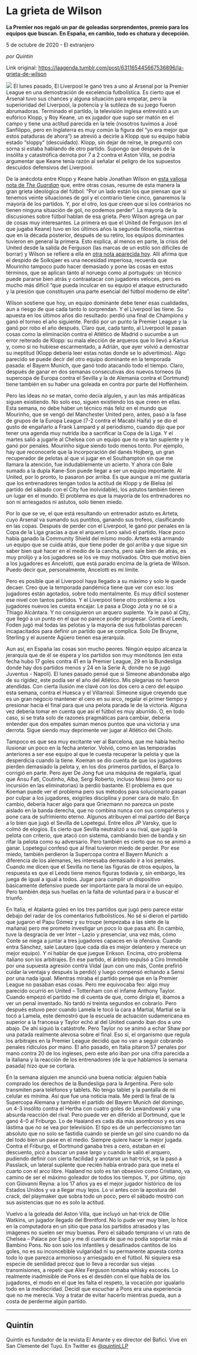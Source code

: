 # La grieta de Wilson

**La Premier nos regaló un par de goleadas sorprendentes, premio para los equipos que buscan. En España, en cambio, todo es chatura y decepción.**

5 de octubre de 2020 - El extranjero

_por Quintín_

Link original: https://laagenda.tumblr.com/post/631165445667536896/la-grieta-de-wilson

![](https://64.media.tumblr.com/ad28a401221d6b20670686c3c8af7994/eef9b5571acc4297-be/s500x750/dff4759623e3aba4cbfa48fb5f3cb70c4e7fd0ec.jpg)
El lunes pasado, El Liverpool le ganó tres a uno al Arsenal por la Premier League en una demostración de excelencia futbolística. Es cierto que el Arsenal tuvo sus chances y alguna situación para empatar, pero la superioridad del Liverpool, la potencia y la sutileza de su juego fueron abrumadoras. Terminado el partido, la televisión inglesa entrevistó a un eufórico Klopp, y Roy Keane, un ex jugador que supo ser matón en el campo y tiene una actitud parecida en la tele (nosotros tuvimos a José Sanfilippo, pero en Inglaterra es muy común la figura del “yo era mejor que estos pataduras de ahora”) se atrevió a decirle a Klopp que su equipo había estado “sloppy” (descuidado). Klopp, sin dejar de reírse, le preguntó con sorna si estaba hablando de otro partido. Supongo que después de la insólita y catastrófica derrota por 7 a 2 contra el Aston Villa, se podría argumentar que Keane tenía razón al señalar el peligro de los supuestos descuidos defensivos del Liverpool. 

De la anécdota entre Klopp y Keane habla Jonathan Wilson en [esta valiosa nota de *The Guardian*](https://www.theguardian.com/football/blog/2020/sep/29/jurgen-klopp-roy-keane-exchange-how-football-has-changed-liverpool-sloppy-high-risk-alex-ferguson) que, entre otras cosas, resume de esta manera la gran grieta ideológica del fútbol: “Por un lado están los que piensan que si tenemos veinte situaciones de gol y el contrario tiene cinco, ganaremos la mayoría de los partidos. Y, por el otro, los que creen que si los contrarios no tienen ninguna situación de gol, no podemos perder”. La mayoría de la discusiones sobre fútbol hablan de esa grieta. Pero Wilson agrega un par de cosas muy interesantes. La primera es que el United de Ferguson (en el que jugaba Keane) tuvo en los últimos años la segunda filosofía, mientras que en la década posterior, después de su retiro, los equipos dominantes tuvieron en general la primera. Esto explica, al menos en parte, la crisis del United desde la salida de Ferguson (las marcas de un estilo son difíciles de borrar) y Wilson se refiere a ella en [otra nota aparecida hoy](https://www.theguardian.com/football/2020/oct/05/manchester-united-lack-leadership-transfer-pr-fixes-solskjaer-pat-head-tottenham-6-1-decline). Allí afirma que el despido de Solksjaer es una necesidad imperiosa, recuerda que Mourinho tampoco pudo hacer demasiado y pone las cosas en estos términos, que se aplican tanto al noruego como al portugués: un técnico puede pararse bien atrás y contraatacar con jugadores veloces, pero es mucho más difícil “que pueda inculcar en su equipo el ataque estructurado y la presión que constituyen una parte esencial del fútbol moderno de elite”. 

Wilson sostiene que hoy, un equipo dominante debe tener esas cualidades, aun a riesgo de que cada tanto lo sorprendan. Y el Liverpool las tiene. Su apuesta en los últimos años dio resultado: perdió una final de Champions y ganó el torneo el año siguiente. Perdió por un punto la Premier League y la ganó por robo el año después. Claro que, cada tanto, al Liverpool le pasan cosas como la eliminación contra el Atlético de Madrid o sucumbe a un error reiterado de Klopp: su mala elección de arqueros que lo llevó a Karius y, como si no hubiese escarmentado, a Adrián, que ayer volvió a demostrar su ineptitud (Klopp debería leer estas notas donde se lo advertimos). Algo parecido se puede decir del otro equipo dominante en la temporada pasada: el Bayern Munich, que ganó todo atacando todo el tiempo. Claro, después de ganar en dos semanas consecutivas dos nuevos torneos (la supercopa de Europa contra el Sevilla y la de Alemania contra el Dortmund) tiene también en su haber una goleada en contra por parte del Hoffenheim. 




Pero las ideas no se matan, como decía alguien, y aun las más antipáticas siguen existiendo. No solo eso, siguen existiendo los que creen en ellas. Esta semana, no debe haber un técnico más feliz en el mundo que Mourinho, que se vengó del Manchester United pero, antes, pasó a la fase de grupos de la Europa League (7-2 contra el Macabi Haifa) y se dio el gusto de engañarlo a Frank Lampard y al periodismo, cuando dijo que por tener una agenda muy nutrida iba a sacrificar la Copa de la Liga. Y el martes salió a jugarle al Chelsea con un equipo que no era tan suplente y le ganó por penales. Mourinho sigue siendo todo menos tonto. Por ejemplo, hay que reconocerle que la incorporación del danés Hojberg, un gran recuperador de pelotas al que vi jugar en el Southampton sin que me llamara la atención, fue indudablemente un acierto. Y ahora con Bale sumado a la dupla Kane-Son puede llegar a ser un equipo importante. Al United, por lo pronto, lo pasaron por arriba. Es que aunque a mí me gustaría que los entrenadores tengan todos la actitud de Klopp y de Bielsa (el partido del sábado con el City fue inolvidable), los astutos también tienen un lugar en el mundo. El problema es que la mayoría de los entrenadores no son ni arriesgados ni astutos, solo tienen miedo.


Por lo que se ve, el que está resultando un entrenador astuto es Arteta, cuyo Arsenal va sumando sus puntitos, ganando sus trofeos, clasificando en las copas. Después de perder con el Liverpool, le ganó por penales en la Copa de la Liga gracias a que el arquero Leno salvó el partido. Hace poco había ganado la Community Shield del mismo modo. Arteta está armando un equipo que se cuida atrás, que tiene poder de gol arriba y que sigue sin saber bien qué hacer en el medio de la cancha, pero sale bien de atrás, es muy prolijo y a los jugadores se los ve muy motivados. Otro que motivó bien a los jugadores es Ancelotti, que está parado encima de la grieta de Wilson. Puedo decir que, personalmente, Ancelotti es mi límite. 

Pero es posible que el Liverpool haya llegado a su máximo y solo le quede decaer. Creo que la temporada pandémica tiene que ver con eso: los jugadores están agotados, sobre todo mentalmente. Es muy difícil sostener ese nivel con tantos partidos. Y el Liverpool tiene otro problema: a los jugadores nuevos les cuesta encajar. Le pasa a Diogo Jota y no sé si a Thiago Alcántara. Y no consiguieron un arquero suplente. Ya le pasó al City, que llegó a un punto en el que no parece poder progresar. Contra el Leeds, Foden jugó mal todas las pelotas y la mayoría de sus futbolistas parecen incapacitados para definir un partido que se complica. Solo De Bruyne, Sterling y el ausente Agüero tienen esa jerarquía. 

Aun así, en España las cosas son mucho peores. Ningún equipo alcanza la jerarquía que de él se espera y los partidos son muy monótonos (en esta fecha hubo 17 goles contra 41 en la Premier League, 29 en la Bundesliga donde hay dos partidos menos y 24 en la Serie A, donde no se jugó Juventus - Napoli). El lunes pasado pensé que si Simeone abandonaba algo de su rigidez, este podía ser el año del Atlético. Mis plegarias no fueron atendidas. Con cierta ilusión me clavé con los dos cero a cero del equipo esta semana, contra el Huesca y el Villarreal. Simeone sigue creyendo que es un gran negocio mantener el cero en su arco, regalar el primer tiempo y presionar hacia el final para que una pelota parada le de la victoria. Alguna vez debería tomar en cuenta que así el fútbol es muy aburrido. O, en todo caso, si se trata solo de razones pragmáticas para cambiar, debería entender que dos empates suman menos puntos que una victoria y una derrota. Sigue siendo muy deprimente ver jugar al Atlético del Cholo. 

Tampoco es que sea muy excitante ver al Barcelona, que me había hecho ilusionar un poco en la fecha anterior. Volvió, como en las temporadas anteriores a ser ese equipo al que le cuesta recuperar la pelota y que la desperdicia cuando la tiene. Koeman se dio cuenta de que los jugadores pierden demasiado la pelota y, en los dos primeros partidos, el Barça lo corrigió en parte. Pero ayer De Jong fue una máquina de regalarla, igual que Ansu Fati, Coutinho, Alba, Sergi Roberto, incluso Messi (temo por su incursión en las eliminatorias) la perdió bastante. El problema es que Koeman puede ver el problema pero sus métodos para solucionarlo pasan por culpar a los jugadores, exigirles disciplina y poner cara de malo. En cambio, debería hacer algo para que Griezmann no parezca un poste aislado en la banda derecha, que no combina nunca con sus compañeros y pone cara de sufrimiento eterno. Algunos atribuyen el mal partido del Barça a lo bien que jugó el Sevilla de Lopetegui. Entre ellos JP Varsky, que lo colmó de elogios. Es cierto que Sevilla neutralizó a su rival, que jugó la pelota con criterio, que atacó con sistema, cambiando bien de banda y sin rifar la pelota como su adversario. Pero también es cierto que no se animó a ganar. Lopetegui confesó que al final tuvieron miedo de perder. Por ese miedo, también perdieron la Supercopa contra el Bayern Munich: a diferencia de los alemanes, les interesaba demasiado ir a los penales. Cuando me dicen que el Sevilla no tiene las figuras de otros equipos, la respuesta es que el Leeds tiene menos figuras todavía y, sin embargo, les juega de igual a igual a todos. Jugar para cumplir un dispositivo básicamente defensivo puede ser importante para la moral de un equipo. Pero también deja sus huellas en la falta de voluntad para ir a buscar el triunfo. 

En Italia, el Atalanta goleó en los tres partidos que jugó pero parece estar debajo del radar de los comentarios futbolísticos. No sé si dieron el partido que jugaron el Papu Gómez y su troupe (empezaba a las siete de la mañana) pero me prometo investigar un poco lo que pasa ahí. En cambio, tuve la desgracia de ver Inter – Lazio y presenciar, una vez más, cómo Conte se niega a juntar a tres jugadores capaces en la ofensiva. Cuando entra Sánchez, sale Lautaro (que cada día es mejor delantero y merece un mejor equipo). Y ni hablar de que juegue Erikson. Encima, otro problema italiano son los arbitrajes. En ese partido, el árbitro expulsó a Ciro Immobile por una supuesta agresión contra Vidal (aun con uno más, Conte prefirió cuidar la ventaja y después la perdió) y luego compensó echando a Sensi por una nada igual. Mientras miraba el partido pensé que en la Premier League no pasaban esas cosas. Pero me equivocaba feo: algo muy parecido ocurrió en United – Tottenham con el infame Anthony Taylor. Cuando empezó el partido me di cuenta de que, como dirigía él, íbamos a ver un penal inventado. No tardó ni treinta segundos en cobrarlo. Pero después estuvo peor cuando Lamela le tocó la cara a Martial, Martial se la tocó a Lamela, este demostró que la escuela de actuación sudamericana es superior a la francesa y Taylor echó al del United cuando iban dos a uno abajo. De ahí siguió la catástrofe. Pero Taylor no se animó a echar Shaw por una patada realmente alevosa sobre el final. Eso sí, el organismo que regula los arbitrajes en la Premier League decidió que no van a seguir cobrando penales ridículos por mano. El año pasado, en Italia pitaron 57 penales por mano contra 20 de los ingleses, pero este año iban por una cifra parecida a la italiana y la reacción de los entrenadores (de la que hablamos la semana pasada) hizo que se cortara.

En la semana alguien me anunció una buena noticia: alguien había comprado los derechos de la Bundesliga para la Argentina. Pero solo transmiten para teléfonos y tablets. No tengo tablet y la pantalla de mi celular es mínima. Así que fue una noticia mala. Me perdí la final de la Supercopa Alemana y también el partido del Bayern Munich del domingo, un 4-3 insólito contra el Hertha con cuatro goles de Lewandowski y una absurda reacción del rival. Pero puede ver en diferido al Dortmund, que le ganó 4-0 al Friburgo. Lo de Haaland es cada día más asombroso y es una lástima que no se vea por televisión. El tipo es de un perfeccionismo tan absoluto que no solo se fastidia cuando se pierde un gol sino cuando no da del todo bien un pase en el medio. Siempre quiere hacer la mejor jugada. Contra el Friburgo, el Dortmund ganaba tres a cero, estaban en el descuento, picó a buscar un pase largo y cuando le salió el arquero, pudiendo definir con cierta facilidad y anotarse un hat-trick, se la pasó a Passlack, un lateral suplente que recién había entrado para que meta el cuarto con el arco libre. Haaland no solo es tan obsesivo como Cristiano, va camino de ser el máximo goleador de todos los tiempos. Y, por último, ojo con Giovanni Reyna: a los 17 años ya es el mejor jugador histórico de los Estados Unidos y va a llegar muy lejos. Lo vi antes con la apostura del crack, del playmaker que sobra todo un poco, pero el sábado mostró con sus asistencias que no es solo la actitud. 

Vuelvo a la goleada del Aston Villa, que incluyó un hat-trick de Ollie Watkins, un jugador llegado del Brentford. No lo pude ver muy bien, lo hice en la computadora en un sitio que pasa los partidos atrasados y las imágenes no suelen ser muy buenas. Pero el sábado temprano vi un rato de Chelsea – Palace por Espn y me di cuenta de que no podía soportar más al Bambino Pons. No son solo los infantiles y desafinados cantitos de los goles, no es su inconcebible vulgaridad ni su permanente apuesta contra todo lo que parezca armonioso y arriesgado en el fútbol. Ni siquiera esa especie de senilidad precoz que lo lleva a recordar sus viejas transmisiones, a repetir que Alex Ferguson tomaba whisky escocés. Lo realmente inadmisible de Pons es el desdén con el que habla de los jugadores, el modo en el que les falta el respeto, la vocación por igualarlo todo en la mediocridad. Decidí que escuchar a Pons era una experiencia que no me merecía. Voy a tratar de evitar hacerlo mientras pueda, aun a costa de perderme algún partido. 



---

Quintín
-------

 Quintín es fundador de la revista El Amante y ex director del Bafici. Vive en San Clemente del Tuyú. En Twitter es [@quintinLLP](https://twitter.com/quintinLLP) 

